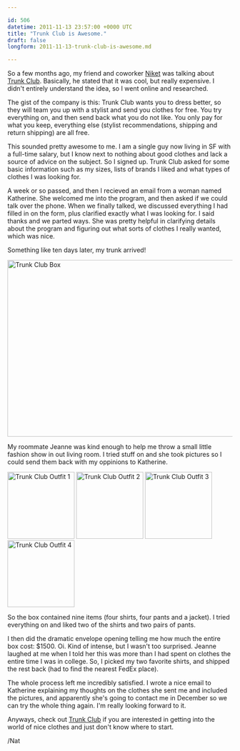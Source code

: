 ```yaml
---

id: 506
datetime: 2011-11-13 23:57:00 +0000 UTC
title: "Trunk Club is Awesome."
draft: false
longform: 2011-11-13-trunk-club-is-awesome.md

---
```


So a few months ago, my friend and coworker [Niket][] was talking about [Trunk Club][tc]. Basically, he stated that it was cool, but really expensive. I didn't entirely understand the idea, so I went online and researched.

The gist of the company is this: Trunk Club wants you to dress better, so they will team you up with a stylist and send you clothes for free. You try everything on, and then send back what you do not like. You only pay for what you keep, everything else (stylist recommendations, shipping and return shipping) are all free.

This sounded pretty awesome to me. I am a single guy now living in SF with a full-time salary, but I know next to nothing about good clothes and lack a source of advice on the subject. So I signed up. Trunk Club asked for some basic information such as my sizes, lists of brands I liked and what types of clothes I was looking for.

A week or so passed, and then I recieved an email from a woman named Katherine. She welcomed me into the program, and then asked if we could talk over the phone. When we finally talked, we discussed everything I had filled in on the form, plus clarified exactly what I was looking for. I said thanks and we parted ways. She was pretty helpful in clarifying details about the program and figuring out what sorts of clothes I really wanted, which was nice.

Something like ten days later, my trunk arrived!

<a href="http://www.flickr.com/photos/icco/6341352824/" title="Trunk Club Box by Nat W, on Flickr"><img src="http://farm7.static.flickr.com/6053/6341352824_b9cd48cd8b_z.jpg" width="640" height="396" alt="Trunk Club Box"></a>

My roommate Jeanne was kind enough to help me throw a small little fashion show in out living room. I tried stuff on and she took pictures so I could send them back with my oppinions to Katherine.

<a href="http://www.flickr.com/photos/icco/6341356004/" title="Trunk Club Outfit 1 by Nat W, on Flickr"><img src="http://farm7.static.flickr.com/6097/6341356004_7e3e5ab14a_m.jpg" width="150" alt="Trunk Club Outfit 1"></a>
<a href="http://www.flickr.com/photos/icco/6341357772/" title="Trunk Club Outfit 2 by Nat W, on Flickr"><img src="http://farm7.static.flickr.com/6219/6341357772_fe993fd8e8_m.jpg" width="150" alt="Trunk Club Outfit 2"></a>
<a href="http://www.flickr.com/photos/icco/6340610325/" title="Trunk Club Outfit 3 by Nat W, on Flickr"><img src="http://farm7.static.flickr.com/6220/6340610325_9657e83c8e_m.jpg" width="150" alt="Trunk Club Outfit 3"></a>
<a href="http://www.flickr.com/photos/icco/6340612645/" title="Trunk Club Outfit 4 by Nat W, on Flickr"><img src="http://farm7.static.flickr.com/6229/6340612645_e810d77c13_m.jpg" width="150" alt="Trunk Club Outfit 4"></a>

So the box contained nine items (four shirts, four pants and a jacket). I tried everything on and liked two of the shirts and two pairs of pants. 

I then did the dramatic envelope opening telling me how much the entire box cost: $1500. Oi. Kind of intense, but I wasn't too surprised. Jeanne laughed at me when I told her this was more than I had spent on clothes the entire time I was in college. So, I picked my two favorite shirts, and shipped the rest back (had to find the nearest FedEx place).

The whole process left me incredibly satisfied. I wrote a nice email to Katherine explaining my thoughts on the clothes she sent me and included the pictures, and apparently she's going to contact me in December so we can try the whole thing again. I'm really looking forward to it.

Anyways, check out [Trunk Club][tc] if you are interested in getting into the world of nice clothes and just don't know where to start.

/Nat

[Niket]: http://niketdesai.com/
[tc]: http://trunkclub.com/?c=refkma


